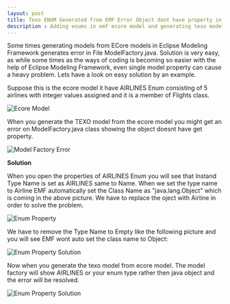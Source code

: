 ```yaml
---
layout: post
title: Texo ENUM Generated from EMF Error Object dont have property in ModelFactory 
description : Adding enums in emf ecore model and generating texo models from enums generate errors as object could not be recognized in java modelFactory class.
---
```


Some times generating models from ECore models in Eclipse Modeling Framework generates error in File ModelFactory.java. Solution is very easy, as while some times as the ways of coding is becoming so easier with the help of Eclipse Modeling Framework, even single model property can cause a heavy problem.
Lets have a look on easy solution by an example.


Suppose this is the ecore model it have AIRLINES Enum consisting of 5 airlines with integer values assigned and it is a member of Flights class.

![Ecore Model](http://shanalikhan.github.io/img/texo_enums_1.PNG)

When you generate the TEXO model from the ecore model you might get an error on ModelFactory.java class showing the object doesnt have get property.

![Model Factory Error](http://shanalikhan.github.io/img/texo_enums_4.PNG)

<strong>Solution</strong>

When you open the properties of AIRLINES Enum you will see that Instand Type Name is set as AIRLINES same to Name. When we set the type name to Airline EMF automatically set the Class Name as "java.lang.Object" which is coming in the above picture. We have to replace the oject with Airline in order to solve the problem.

![Enum Property](http://shanalikhan.github.io/img/texo_enums_2.PNG)


We have to remove the Type Name to Empty like the following picture and you will see EMF wont auto set the class name to Object:

![Enum Property Solution](http://shanalikhan.github.io/img/texo_enums_5.PNG)

Now when you generate the texo model from ecore model. The model factory will show AIRLINES or your enum type rather then java object and the error will be resolved.

![Enum Property Solution](http://shanalikhan.github.io/img/texo_enums_6.PNG)


